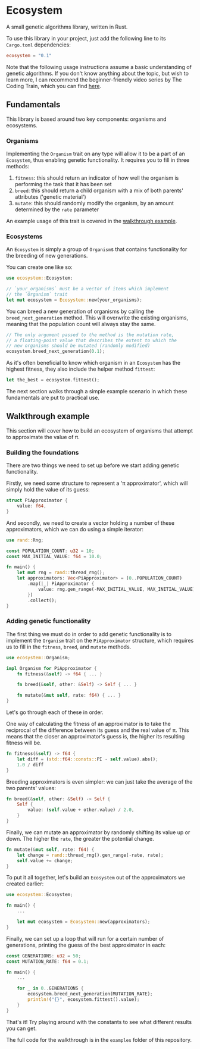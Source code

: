 # Ecosystem

A small genetic algorithms library, written in Rust.

To use this library in your project, just add the following line to its `Cargo.toml` dependencies:

```toml
ecosystem = "0.1"
```

Note that the following usage instructions assume a basic understanding of genetic algorithms. If you don't know anything about the topic, but wish to learn more, I can recommend the beginner-friendly video series by The Coding Train, which you can find [here](https://www.youtube.com/playlist?list=PLRqwX-V7Uu6bJM3VgzjNV5YxVxUwzALHV).

## Fundamentals

This library is based around two key components: organisms and ecosystems.

### Organisms

Implementing the `Organism` trait on any type will allow it to be a part of an `Ecosystem`, thus enabling genetic functionality. It requires you to fill in three methods:

1. `fitness`: this should return an indicator of how well the organism is performing the task that it has been set
2. `breed`: this should return a child organism with a mix of both parents' attributes ('genetic material')
3. `mutate`: this should randomly modify the organism, by an amount determined by the `rate` parameter

An example usage of this trait is covered in the [walkthrough example](#walkthrough-example).

### Ecosystems

An `Ecosystem` is simply a group of `Organism`s that contains functionality for the breeding of new generations.

You can create one like so:

```rust
use ecosystem::Ecosystem;

// `your_organisms` must be a vector of items which implement
// the `Organism` trait
let mut ecosystem = Ecosystem::new(your_organisms);
```

You can breed a new generation of organisms by calling the `breed_next_generation` method. This will overwrite the existing organisms, meaning that the population count will always stay the same.

```rust
// The only argument passed to the method is the mutation rate,
// a floating-point value that describes the extent to which the
// new organisms should be mutated (randomly modified)
ecosystem.breed_next_generation(0.1);
```

As it's often beneficial to know which organism in an `Ecosystem` has the highest fitness, they also include the helper method `fittest`:

```rust
let the_best = ecosystem.fittest();
```

The next section walks through a simple example scenario in which these fundamentals are put to practical use.

## Walkthrough example

This section will cover how to build an ecosystem of organisms that attempt to approximate the value of π.

### Building the foundations

There are two things we need to set up before we start adding genetic functionality.

Firstly, we need some structure to represent a 'π approximator', which will simply hold the value of its guess:

```rust
struct PiApproximator {
    value: f64,
}
```

And secondly, we need to create a vector holding a number of these approximators, which we can do using a simple iterator:

```rust
use rand::Rng;

const POPULATION_COUNT: u32 = 10;
const MAX_INITIAL_VALUE: f64 = 10.0;

fn main() {
    let mut rng = rand::thread_rng();
    let approximators: Vec<PiApproximator> = (0..POPULATION_COUNT)
        .map(|_| PiApproximator {
            value: rng.gen_range(-MAX_INITIAL_VALUE, MAX_INITIAL_VALUE),
        })
        .collect();
}
```

### Adding genetic functionality

The first thing we must do in order to add genetic functionality is to implement the `Organism` trait on the `PiApproximator` structure, which requires us to fill in the `fitness`, `breed`, and `mutate` methods.

```rust
use ecosystem::Organism;

impl Organism for PiApproximator {
    fn fitness(&self) -> f64 { ... }

    fn breed(&self, other: &Self) -> Self { ... }

    fn mutate(&mut self, rate: f64) { ... }
}
```

Let's go through each of these in order.

One way of calculating the fitness of an approximator is to take the reciprocal of the difference between its guess and the real value of π. This means that the closer an approximator's guess is, the higher its resulting fitness will be.

```rust
fn fitness(&self) -> f64 {
    let diff = (std::f64::consts::PI - self.value).abs();
    1.0 / diff
}
```

Breeding approximators is even simpler: we can just take the average of the two parents' values:

```rust
fn breed(&self, other: &Self) -> Self {
    Self {
        value: (self.value + other.value) / 2.0,
    }
}
```

Finally, we can mutate an approximator by randomly shifting its value up or down. The higher the `rate`, the greater the potential change.

```rust
fn mutate(&mut self, rate: f64) {
    let change = rand::thread_rng().gen_range(-rate, rate);
    self.value += change;
}
```

To put it all together, let's build an `Ecosystem` out of the approximators we created earlier:

```rust
use ecosystem::Ecosystem;

fn main() {
    ...

    let mut ecosystem = Ecosystem::new(approximators);
}
```

Finally, we can set up a loop that will run for a certain number of generations, printing the guess of the best approximator in each:

```rust
const GENERATIONS: u32 = 50;
const MUTATION_RATE: f64 = 0.1;

fn main() {
    ...

    for _ in 0..GENERATIONS {
        ecosystem.breed_next_generation(MUTATION_RATE);
        println!("{}", ecosystem.fittest().value);
    }
}
```

That's it! Try playing around with the constants to see what different results you can get.

The full code for the walkthrough is in the `examples` folder of this repository.
